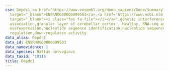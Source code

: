 ```yaml
---
csv: Depdc1,<a href="https://www.ensembl.org/Homo_sapiens/Gene/Summary?db=core;g=ENSRNOG00000009503"
  target="_blank">ENSRNOG00000009503</a>,<a href="https://www.ncbi.nlm.nih.gov/pubmed/30467350"
  target="_blank"><i class="fas fa-file"></i></a>",genetic interference,functional
  association,granular layer of cerebellar cortex , Healthy, RNA-seq assay, hsf-1
  overexpression,nucleotide sequence identification,nucleotide sequence identification,transcriptional
  regulation,down-regulates activity
data_alias: Depdc1
data_id: ENSRNOG00000009503
data_numevidence: 1
data_species: Rattus norvegicus
data_taxid: '10116'
title: Depdc1
---
```

